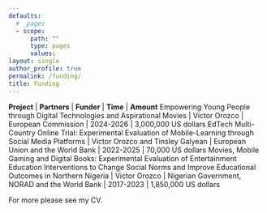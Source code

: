 ```yaml
---
defaults:
  # _pages
  - scope:
      path: ""
      type: pages
      values:
layout: single
author_profile: true
permalink: /funding/
title: Funding
---
```


**Project** | **Partners** | **Funder** | **Time** | **Amount**
Empowering Young People through Digital Technologies and Aspirational Movies | Victor Orozco | European Commission | 2024-2026 | 3,000,000 US dollars
EdTech Multi-Country Online Trial: Experimental Evaluation of Mobile-Learning through Social Media Platforms | Victor Orozco and Tinsley Galyean | European Union and the World Bank | 2022-2025 | 70,000 US dollars
Movies, Mobile Gaming and Digital Books: Experimental Evaluation of Entertainment Education Interventions to Change Social Norms and Improve Educational Outcomes in Northern Nigeria | Victor Orozco | Nigerian Government, NORAD and the World Bank | 2017-2023 | 1,850,000 US dollars

For more please see my CV.